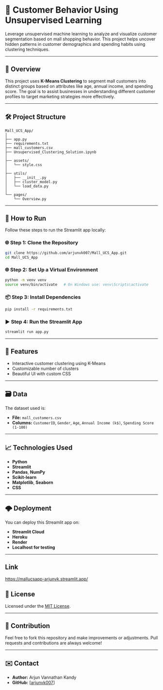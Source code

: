 
# 🧠 Customer Behavior Using Unsupervised Learning

Leverage unsupervised machine learning to analyze and visualize customer segmentation based on mall shopping behavior. This project helps uncover hidden patterns in customer demographics and spending habits using clustering techniques.

---

## 📌 Overview

This project uses **K-Means Clustering** to segment mall customers into distinct groups based on attributes like age, annual income, and spending score. The goal is to assist businesses in understanding different customer profiles to target marketing strategies more effectively.

---

## 🛠 Project Structure

```
Mall_UCS_App/
│
├── app.py                      
├── requirements.txt              
├── mall_customers.csv           
├── Unsupervised_Clustering_Solution.ipynb  
│
├── assets/
│   └── style.css                 
│
├── utils/
│   ├── __init__.py
│   ├── cluster_model.py         
│   └── load_data.py             
│
└── pages/
    └── Overview.py             
```

---

## 🚀 How to Run

Follow these steps to run the Streamlit app locally:

### 🌐 Step 1: Clone the Repository

```bash
git clone https://github.com/arjunvk007/Mall_UCS_App.git
cd Mall_UCS_App
```

### 🌐 Step 2: Set Up a Virtual Environment

```bash
python -m venv venv
source venv/bin/activate   # On Windows use: venv\Scripts\activate
```

### 📦 Step 3: Install Dependencies

```bash
pip install -r requirements.txt
```

### ▶️ Step 4: Run the Streamlit App

```bash
streamlit run app.py
```

---

## 🎯 Features

- Interactive customer clustering using K-Means
- Customizable number of clusters
- Beautiful UI with custom CSS

---

## 🗃 Data

The dataset used is:

- **File:** `mall_customers.csv`
- **Columns:** `CustomerID`, `Gender`, `Age`, `Annual Income (k$)`, `Spending Score (1-100)`

---

## 📈 Technologies Used

- **Python** 
- **Streamlit** 
- **Pandas**, **NumPy** 
- **Scikit-learn** 
- **Matplotlib**, **Seaborn** 
- **CSS** 

---

## 🌩 Deployment

You can deploy this Streamlit app on:

- **Streamlit Cloud**
- **Heroku**
- **Render**
- **Localhost for testing**

---

## Link

https://mallucsapp-arjunvk.streamlit.app/

## 📜 License

Licensed under the [MIT License](LICENSE).

---

## 🙌 Contribution

Feel free to fork this repository and make improvements or adjustments. Pull requests and contributions are always welcome!

---

## ✉️ Contact

- **Author:** Arjun Vannathan Kandy  
- **GitHub:** [[arjunvk007](https://github.com/arjunvk007)]
